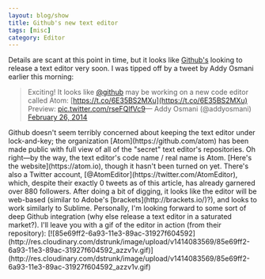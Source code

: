 ```yaml
---
layout: blog/show
title: Github's new text editor
tags: [misc]
category: Editor
---
```


Details are scant at this point in time, but it looks like [Github's](http://github.com/) looking to release a text editor very soon. I was tipped off by a tweet by Addy Osmani earlier this morning:

> Exciting! It looks like [@github](https://twitter.com/github) may be working on a new code editor called Atom: [https://t.co/6E35BS2MXu](https://t.co/6E35BS2MXu) Preview: [pic.twitter.com/rseFQlfVc9](http://t.co/rseFQlfVc9)— Addy Osmani (@addyosmani) [February 26, 2014](https://twitter.com/addyosmani/statuses/438637505500282881)

<script async="" charset="utf-8" src="//platform.twitter.com/widgets.js"></script> Github doesn't seem terribly concerned about keeping the text editor under lock-and-key; the organization [Atom](https://github.com/atom) has been made public with full view of all of the "secret" text editor's repositories. Oh right—by the way, the text editor's code name / real name is Atom. [Here's the website](https://atom.io), though it hasn't been turned on yet. There's also a Twitter account, [@AtomEditor](https://twitter.com/AtomEditor), which, despite their exactly 0 tweets as of this article, has already garnered over 880 followers. After doing a bit of digging, it looks like the editor will be web-based (similar to Adobe's [brackets](http://brackets.io/)?), and looks to work similarly to Sublime. Personally, I'm looking forward to some sort of deep Github integration (why else release a text editor in a saturated market?). I'll leave you with a gif of the editor in action (from their repository): [![85e69ff2-6a93-11e3-89ac-31927f604592](http://res.cloudinary.com/dstrunk/image/upload/v1414083569/85e69ff2-6a93-11e3-89ac-31927f604592_azzv1v.gif)](http://res.cloudinary.com/dstrunk/image/upload/v1414083569/85e69ff2-6a93-11e3-89ac-31927f604592_azzv1v.gif)
